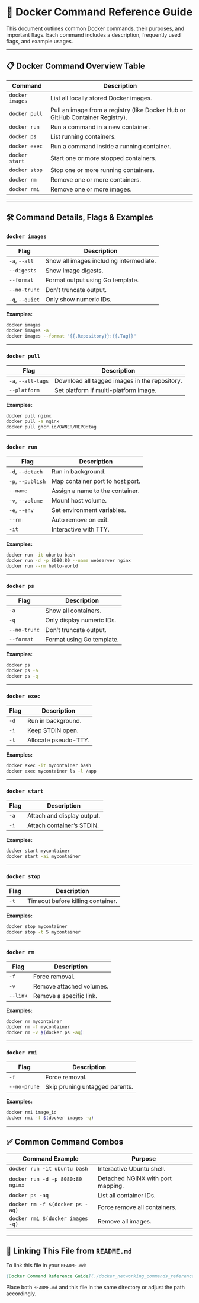 
# 🐳 Docker Command Reference Guide

This document outlines common Docker commands, their purposes, and important flags. Each command includes a description, frequently used flags, and example usages.

---

## 📋 Docker Command Overview Table

| Command         | Description |
|----------------|-------------|
| `docker images` | List all locally stored Docker images. |
| `docker pull`   | Pull an image from a registry (like Docker Hub or GitHub Container Registry). |
| `docker run`    | Run a command in a new container. |
| `docker ps`     | List running containers. |
| `docker exec`   | Run a command inside a running container. |
| `docker start`  | Start one or more stopped containers. |
| `docker stop`   | Stop one or more running containers. |
| `docker rm`     | Remove one or more containers. |
| `docker rmi`    | Remove one or more images. |

---

## 🛠️ Command Details, Flags & Examples

### `docker images`
| Flag         | Description |
|--------------|-------------|
| `-a`, `--all`| Show all images including intermediate. |
| `--digests`  | Show image digests. |
| `--format`   | Format output using Go template. |
| `--no-trunc` | Don’t truncate output. |
| `-q`, `--quiet` | Only show numeric IDs. |

**Examples:**
```bash
docker images
docker images -a
docker images --format "{{.Repository}}:{{.Tag}}"
```

---

### `docker pull`
| Flag              | Description |
|-------------------|-------------|
| `-a`, `--all-tags`| Download all tagged images in the repository. |
| `--platform`      | Set platform if multi-platform image. |

**Examples:**
```bash
docker pull nginx
docker pull -a nginx
docker pull ghcr.io/OWNER/REPO:tag
```

---

### `docker run`
| Flag              | Description |
|-------------------|-------------|
| `-d`, `--detach`  | Run in background. |
| `-p`, `--publish` | Map container port to host port. |
| `--name`          | Assign a name to the container. |
| `-v`, `--volume`  | Mount host volume. |
| `-e`, `--env`     | Set environment variables. |
| `--rm`            | Auto remove on exit. |
| `-it`             | Interactive with TTY. |

**Examples:**
```bash
docker run -it ubuntu bash
docker run -d -p 8080:80 --name webserver nginx
docker run --rm hello-world
```

---

### `docker ps`
| Flag         | Description |
|--------------|-------------|
| `-a`         | Show all containers. |
| `-q`         | Only display numeric IDs. |
| `--no-trunc` | Don’t truncate output. |
| `--format`   | Format using Go template. |

**Examples:**
```bash
docker ps
docker ps -a
docker ps -q
```

---

### `docker exec`
| Flag            | Description |
|-----------------|-------------|
| `-d`            | Run in background. |
| `-i`            | Keep STDIN open. |
| `-t`            | Allocate pseudo-TTY. |

**Examples:**
```bash
docker exec -it mycontainer bash
docker exec mycontainer ls -l /app
```

---

### `docker start`
| Flag         | Description |
|--------------|-------------|
| `-a`         | Attach and display output. |
| `-i`         | Attach container’s STDIN. |

**Examples:**
```bash
docker start mycontainer
docker start -ai mycontainer
```

---

### `docker stop`
| Flag         | Description |
|--------------|-------------|
| `-t`         | Timeout before killing container. |

**Examples:**
```bash
docker stop mycontainer
docker stop -t 5 mycontainer
```

---

### `docker rm`
| Flag         | Description |
|--------------|-------------|
| `-f`         | Force removal. |
| `-v`         | Remove attached volumes. |
| `--link`     | Remove a specific link. |

**Examples:**
```bash
docker rm mycontainer
docker rm -f mycontainer
docker rm -v $(docker ps -aq)
```

---

### `docker rmi`
| Flag         | Description |
|--------------|-------------|
| `-f`         | Force removal. |
| `--no-prune` | Skip pruning untagged parents. |

**Examples:**
```bash
docker rmi image_id
docker rmi -f $(docker images -q)
```

---

## ✅ Common Command Combos

| Command Example | Purpose |
|------------------|---------|
| `docker run -it ubuntu bash` | Interactive Ubuntu shell. |
| `docker run -d -p 8080:80 nginx` | Detached NGINX with port mapping. |
| `docker ps -aq` | List all container IDs. |
| `docker rm -f $(docker ps -aq)` | Force remove all containers. |
| `docker rmi $(docker images -q)` | Remove all images. |

---

## 🔗 Linking This File from `README.md`

To link this file in your `README.md`:

```markdown
[Docker Command Reference Guide](./docker_networking_commands_reference.md)
```

Place both `README.md` and this file in the same directory or adjust the path accordingly.
